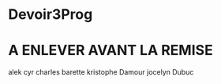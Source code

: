 # Devoir3Prog

# A ENLEVER AVANT LA REMISE

alek cyr
charles barette
kristophe Damour
jocelyn Dubuc

